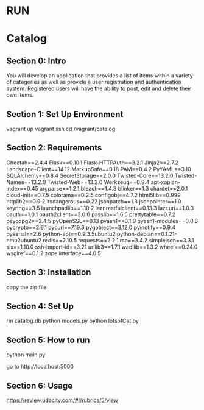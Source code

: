RUN
=====================
# Catalog

## Section 0: Intro
You will develop an application that provides a list of items within a variety of categories as well as provide a user registration and authentication system. Registered users will have the ability to post, edit and delete their own items.

## Section 1: Set Up Environment
vagrant up
vagrant ssh
cd /vagrant/catalog


## Section 2: Requirements
Cheetah==2.4.4
Flask==0.10.1
Flask-HTTPAuth==3.2.1
Jinja2==2.7.2
Landscape-Client==14.12
MarkupSafe==0.18
PAM==0.4.2
PyYAML==3.10
SQLAlchemy==0.8.4
SecretStorage==2.0.0
Twisted-Core==13.2.0
Twisted-Names==13.2.0
Twisted-Web==13.2.0
Werkzeug==0.9.4
apt-xapian-index==0.45
argparse==1.2.1
bleach==1.4.3
blinker==1.3
chardet==2.0.1
cloud-init==0.7.5
colorama==0.2.5
configobj==4.7.2
html5lib==0.999
httplib2==0.9.2
itsdangerous==0.22
jsonpatch==1.3
jsonpointer==1.0
keyring==3.5
launchpadlib==1.10.2
lazr.restfulclient==0.13.3
lazr.uri==1.0.3
oauth==1.0.1
oauth2client==3.0.0
passlib==1.6.5
prettytable==0.7.2
psycopg2==2.4.5
pyOpenSSL==0.13
pyasn1==0.1.9
pyasn1-modules==0.0.8
pycrypto==2.6.1
pycurl==7.19.3
pygobject==3.12.0
pyinotify==0.9.4
pyserial==2.6
python-apt==0.9.3.5ubuntu2
python-debian==0.1.21-nmu2ubuntu2
redis==2.10.5
requests==2.2.1
rsa==3.4.2
simplejson==3.3.1
six==1.10.0
ssh-import-id==3.21
urllib3==1.7.1
wadllib==1.3.2
wheel==0.24.0
wsgiref==0.1.2
zope.interface==4.0.5

## Section 3: Installation
copy the zip file

## Section 4: Set Up
rm catalog.db
python models.py
python lotsofCat.py


## Section 5: How to run
python main.py

go to http://localhost:5000

## Section 6: Usage
https://review.udacity.com/#!/rubrics/5/view